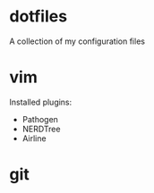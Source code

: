 # dotfiles
A collection of my configuration files

vim
===
Installed plugins:
* Pathogen
* NERDTree
* Airline

git
===
